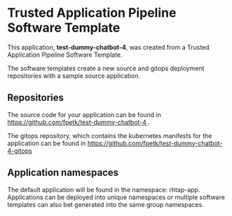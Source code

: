 # Trusted Application Pipeline Software Template

This application, **test-dummy-chatbot-4**, was created from a Trusted Application Pipeline Software Template.

The software templates create a new source and gitops deployment repositories with a sample source application. 

## Repositories

The source code for your application can be found in [https://github.com/fpetk/test-dummy-chatbot-4 ](https://github.com/fpetk/test-dummy-chatbot-4 ).
 
The gitops repository, which contains the kubernetes manifests for the application can be found in 
[https://github.com/fpetk/test-dummy-chatbot-4-gitops ](https://github.com/fpetk/test-dummy-chatbot-4-gitops ) 

## Application namespaces 

The default application will be found in the namespace: rhtap-app. Applications can be deployed into unique namespaces or multiple software templates can also bet generated into the same group namespaces.  